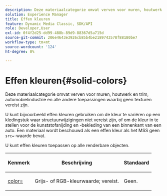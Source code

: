 ```yaml
---
description: Deze materiaalcategorie omvat verven voor muren, houtwerk en trim, automobielindustrie en alle andere toepassingen waarbij geen texturen vereist zijn.
solution: Experience Manager
title: Effen kleuren
feature: Dynamic Media Classic, SDK/API
role: Developer,User
exl-id: 0f4f2d25-dd99-488b-89d9-88367d5a715d
source-git-commit: 206e4643e3926cb85b4be2189743578f88180be7
workflow-type: tm+mt
source-wordcount: '124'
ht-degree: 0%

---
```


# Effen kleuren{#solid-colors}

Deze materiaalcategorie omvat verven voor muren, houtwerk en trim, automobielindustrie en alle andere toepassingen waarbij geen texturen vereist zijn.

U kunt bijvoorbeeld effen kleuren gebruiken om de kleur te variëren op een kledingstuk waar structuurwijzigingen niet vereist zijn, of om de kleur in te stellen voor de kunststofsnijding en -bekleding van een binnenkant van een auto. Een materiaal wordt beschouwd als een effen kleur als het MSS geen `src=`-waarde bevat.

U kunt effen kleuren toepassen op alle renderbare objecten.

<table id="table_9245240311A44659A74C7A5EDD7D1503"> 
 <thead> 
  <tr> 
   <th colname="col1" class="entry"> <p>Kenmerk </p> </th> 
   <th colname="col2" class="entry"> <p>Beschrijving </p> </th> 
   <th colname="col3" class="entry"> <p>Standaard </p> </th> 
  </tr> 
 </thead>
 <tbody> 
  <tr> 
   <td colname="col1"> <p> <a href="../../../../../../ir-api/http-protocol/image-rendering-api-ref/c-ir-http-protocol-ref/c-ir-http-protocol-command-reference/r-ir-http-color.md#reference-ea3cba9edfe94dbab86d8f123a9ed0aa" type="reference" format="dita" scope="local"> <span class="codeph"> color=  </span> </a> </p> </td> 
   <td colname="col2"> <p> Grijs- of RGB-kleurwaarde; vereist. </p> </td> 
   <td colname="col3"> <p>Geen. </p> </td> 
  </tr> 
 </tbody> 
</table>
